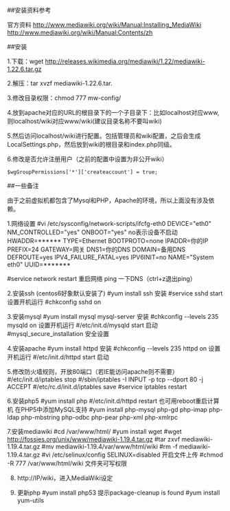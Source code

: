 ##安装资料参考

官方资料
http://www.mediawiki.org/wiki/Manual:Installing_MediaWiki
http://www.mediawiki.org/wiki/Manual:Contents/zh

##安装

1.下载：wget http://releases.wikimedia.org/mediawiki/1.22/mediawiki-1.22.6.tar.gz

2.解压：tar xvzf mediawiki-1.22.6.tar.

3.修改目录权限：chmod 777 mw-config/

4.放到apache对应的URL的根目录下的一个子目录下：比如localhost对应www,则localhost/wiki对应www/wiki(建议目录名称不要叫wiki)

5.然后访问localhost/wiki进行配置。包括管理员和wiki配置，之后会生成LocalSettings.php，然后放到wiki的根目录和index.php同级。

6.修改是否允许注册用户（之前的配置中设置为非公开wiki）
	
	$wgGroupPermissions['*']['createaccount'] = true;



##一些备注

由于之前虚拟机都包含了Mysql和PHP，Apache的环境，所以上面没有涉及依赖。


1.网络设置
#vi /etc/sysconfig/network-scripts/ifcfg-eth0
DEVICE="eth0"
NM_CONTROLLED="yes"
ONBOOT="yes" no表示设备不启动
HWADDR=******
TYPE=Ethernet
BOOTPROTO=none
IPADDR=你的IP
PREFIX=24
GATEWAY=网关
DNS1=你的DNS
DOMAIN=备用DNS
DEFROUTE=yes
IPV4_FAILURE_FATAL=yes
IPV6INIT=no
NAME="System eth0"
UUID=*******

#service network restart 重启网络
ping 一下DNS（ctrl+z退出ping）

2.安装ssh (centos6好象默认安装了)
#yum install ssh 安装
#service sshd start 设置开机运行
#chkconfig sshd on

3.安装mysql
#yum install mysql mysql-server 安装
#chkconfig --levels 235 mysqld on 设置开机运行
#/etc/init.d/mysqld start 启动
#mysql_secure_installation 安全设置

4.安装apache
#yum install httpd 安装
#chkconfig --levels 235 httpd on 设置开机运行
#/etc/init.d/httpd start 启动

5.修改防火墙规则，开放80端口（若IE能访问apache则不需要）
#/etc/init.d/iptables stop
#/sbin/iptables -I INPUT -p tcp --dport 80 -j ACCEPT
#/etc/rc.d/init.d/iptables save
#service iptables restart

6.安装php5
#yum install php
#/etc/init.d/httpd restart 也可用reboot重启计算机
在PHP5中添加MySQL支持
#yum install php-mysql php-gd php-imap php-ldap php-mbstring php-odbc php-pear php-xml php-xmlrpc

7.安装mediawiki
#cd /var/www/html/
#yum install wget
#wget http://fossies.org/unix/www/mediawiki-1.19.4.tar.gz
#tar zxvf mediawiki-1.19.4.tar.gz
#mv mediawiki-1.19.4/var/www/html/wiki
#rm -f mediawiki-1.19.4.tar.gz
#vi /etc/selinux/config
SELINUX=disabled 开启文件上传
#chmod -R 777 /var/www/html/wiki 文件夹可写权限

8. http://IP/wiki，进入MediaWiki设定

9. 更新php
#yum install php53
提示package-cleanup is found
#yum install yum-utils